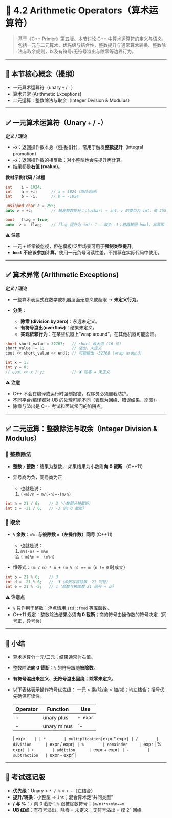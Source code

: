 # 📘 4.2 Arithmetic Operators（算术运算符）

> 基于《C++ Primer》第五版。本节讨论 C++ 中算术运算符的定义与语义，包括一元与二元算术、优先级与结合性、整数提升与通常算术转换、整数除法与取余规则，以及有符号/无符号溢出与除零等边界行为。

---

## 🧠 本节核心概念（提纲）

* 一元算术运算符（unary `+` / `-`）
* 算术异常 (Arithmetic Exceptions)
* 二元运算：整数除法与取余（Integer Division & Modulus）

---

## ✅ 一元算术运算符（Unary `+` / `-`）

**定义 / 理论**

* **`+x`**：返回操作数本身（包括指针），常用于触发**整数提升**（integral promotion）
* **`-x`**：返回操作数的相反数；对小整型也会先提升再计算。
* 结果都是**右值 (rvalue)**。

**教材示例代码 / 过程**

```cpp
int    i = 1024;
int    a = +i;      // a = 1024（原样返回）
int    b = -i;      // b = -1024

unsigned char c = 255;
auto v = +c;        // 触发整数提升：c(uchar) → int，v 的类型为 int，值 255

bool   flag = true;
auto  z = -flag;    // flag 提升为 int: 1 → 取负 -1；若再转回 bool，非零即 true（不建议此写法）
```

⚠️ **注意**

* 一元 `+` 经常被忽视，但在模板/泛型场景可用于**强制类型提升**。
* **`bool` 不应该参加计算**，使用一元负号可读性差，不推荐在实际代码中使用。

---

## ✅ 算术异常 (Arithmetic Exceptions)

**定义 / 理论**

* 一些算术表达式在数学或机器层面无意义或超限 → **未定义行为**。
* **分类**：

  * **除零 (division by zero)**：永远未定义。
  * **有符号溢出(overflow)**：结果未定义。
  * **实现依赖行为**：在某些机器上“wrap around”，在其他机器可能崩溃。


```cpp
short short_value = 32767;   // short 最大值 (16 位)
short_value += 1;            // 溢出，未定义
cout << short_value << endl; // 可能输出 -32768 (wrap around)

int x = 1;
int y = 0;
// cout << x / y;            // ❌ 除零 → 未定义
```

⚠️ **注意**

* C++ 不会在编译或运行时强制报错，程序员必须自我防护。
* 不同平台/编译器对 UB 的处理可能不同（表现为回绕、错误结果、崩溃）。
* 除零与溢出是 C++ 考试和面试常问的陷阱点。
---

## ✅ 二元运算：整数除法与取余（Integer Division & Modulus）

### 📝 整数除法

* **整数 `/` 整数**：结果为整数， 如果结果为小数则**向 0 截断** （C++11）
* 异号商为负，同号商为正
  
  - 也就是说：
  1. `(-m)/n = m/(-n)=-(m/n)`
```cpp
int a = 21 / 6;    // 3（小数部分被截断）
int c = -21 / 6;   // -3（向 0 截断）
``` 

### 📝 取余

* **`%` 余数**：`m%n` **与被除数 `m`（左操作数）同号** (C++11)

  - 也就是说：
  1. `m%(-n) = m%n` 
  2. `(-m)%n = -(m%n)`
* 恒等式：`(m / n) * n + (m % n) == m`（`n != 0` 时成立）



```cpp
int b = 21 % 6;    // 3
int d = -21 % 6;   // -3（余数与被除数 -21 同号）
int e = 21 % -5;   // 1（余数与被除数 21 同号 → 正）
```

⚠️ **注意点**

* `%` 只作用于整数；浮点请用 `std::fmod` 等库函数。
* C++11 规定：整数除法结果必须**向 0 截断**；商的符号由操作数的符号决定（同号正，异号负）

---


## 🔑 小结

* 算术运算分一元/二元；结果通常为右值。
* 整数除法**向 0 截断**；`%` 的符号跟随**被除数**。
* **有符号溢出未定义**、**无符号溢出回绕**；**除零未定义**。
* 以下表格表示操作符号优先级：
  一元 > 乘/除/余 > 加/减；均左结合；括号优先确保可读性。


  | Operator | Function       | Use          |
  |----------|---------------|--------------|
  | +        | unary plus    | `+ expr`     |
  | -        | unary minus   | `- 
  |
  expr`     |
  | *        | multiplication| `expr * expr`|
  | /        | division      | `expr / expr`|
  | %        | remainder     | `expr 
  |
  % expr`|
  | +        | addition      | `expr + expr`|
  | -        | subtraction   | `expr - expr`|


---

## 📌 考试速记版

* **优先级**：Unary > `* / %` > `+ -`（左结合）
* **提升/转换**：小整型 → `int`；混合算术走“共同类型”
* **/ 与 %**：`/` 向 0 截断；`%` 跟被除数符号；`(m/n)*n+m%n==m`
* **UB 红线**：有符号溢出、除零 = 未定义；无符号溢出 = 模 2ⁿ 回绕

